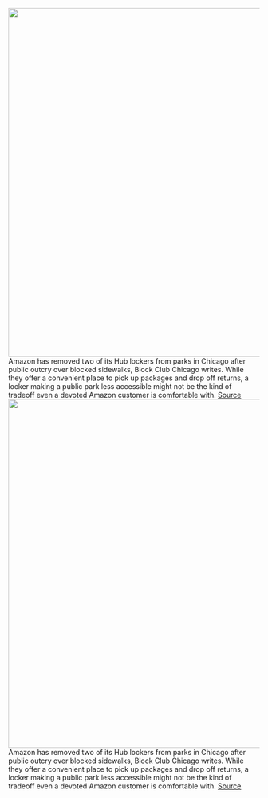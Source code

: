 <img src='https://cdn.vox-cdn.com/thumbor/zrDW-U7MWkil1piGBXKWQ-9CCv8=/0x0:2016x1512/1200x800/filters:focal(1347x642:1669x964)/cdn.vox-cdn.com/uploads/chorus_image/image/69737634/AmazonHubLockerChicaog.0.jpeg' width='700px' /><br/>
Amazon has removed two of its Hub lockers from parks in Chicago after public outcry over blocked sidewalks, Block Club Chicago writes. While they offer a convenient place to pick up packages and drop off returns, a locker making a public park less accessible might not be the kind of tradeoff even a devoted Amazon customer is comfortable with.
<a href='https://www.theverge.com/2021/8/17/22628967/amazon-hub-locker-chicago-removal-accessibility'> Source <a/><img src='https://cdn.vox-cdn.com/thumbor/zrDW-U7MWkil1piGBXKWQ-9CCv8=/0x0:2016x1512/1200x800/filters:focal(1347x642:1669x964)/cdn.vox-cdn.com/uploads/chorus_image/image/69737634/AmazonHubLockerChicaog.0.jpeg' width='700px' /><br/>
Amazon has removed two of its Hub lockers from parks in Chicago after public outcry over blocked sidewalks, Block Club Chicago writes. While they offer a convenient place to pick up packages and drop off returns, a locker making a public park less accessible might not be the kind of tradeoff even a devoted Amazon customer is comfortable with.
<a href='https://www.theverge.com/2021/8/17/22628967/amazon-hub-locker-chicago-removal-accessibility'> Source <a/>